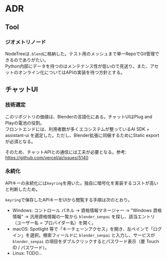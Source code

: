 # ADR

## Tool

### ジオメトリノード

NodeTreeは`.blend`に格納した。テスト用のメッシュまで単一RepoでGit管理できるのでありがたい。  
Python内部にデータを持つのはメンテナンス性が低いので見送り。また、アセットのオンライン化についてはAPIの実装を待つ方針とする。

## チャットUI

### 技術選定

このリポジトリの価値は、Blenderの言語化にある。チャットUIはPlug and Playの電池の役割。  
フロントエンドには、利用者数が多くエコシステムが整っているAI SDK + assistant-ui を選定した。ただし、Blender拡張に同梱するためにStatic export が必須となる。

そのため、チャットAPIとの通信には工夫が必要となる。参考: <https://github.com/vercel/ai/issues/5140>

### 永続化

APIキーの永続化には`keyring`を用いた。独自に暗号化を実装するコストが高いと判断したため。

`keyring`で保存したAPIキーをUIから閲覧する手順は次のとおり。

- Windows: コントロール パネル → 資格情報マネージャー → "Windows 資格情報" → 汎用資格情報の一覧から `blender_senpai` を探し、該当エントリ（ユーザー名 = プロバイダー名）を開く。
- macOS: Spotlight 等で「キーチェーンアクセス」を開き、左ペインで「ログイン」を選択。検索フィールドに `blender_senpai` と入力し、サービスが `blender_senpai` の項目をダブルクリックするとパスワード表示（要 Touch ID / パスワード）。
- Linux: TODO...

